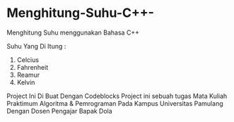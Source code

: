 # Menghitung-Suhu-C++-

Menghitung Suhu menggunakan Bahasa C++

Suhu Yang Di Itung :
1. Celcius
2. Fahrenheit
3. Reamur
4. Kelvin

Project Ini Di Buat Dengan Codeblocks
Project ini sebuah tugas Mata Kuliah Praktimum Algoritma & Pemrograman Pada Kampus
Universitas Pamulang 
Dengan Dosen Pengajar Bapak Dola 
